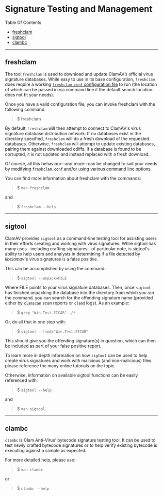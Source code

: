 # Signature Testing and Management

Table Of Contents

<!-- TOC depthFrom:2 depthTo:6 withLinks:1 updateOnSave:1 orderedList:0 -->

- [freshclam](#freshclam)
- [sigtool](#sigtool)
- [clambc](#clambc)

<!-- /TOC -->

---

## freshclam

The tool `freshclam` is used to download and update ClamAV’s official virus signature databases. While easy to use in its base configuration, `freshclam` does require a working [`freshclam.conf` configuration file](Configuration.md#freshclam) to run (the location of which can be passed in via command line if the default search location does not fit your needs).

Once you have a valid configuration file, you can invoke freshclam with the following command:

> $ freshclam

By default, `freshclam` will then attempt to connect to ClamAV's virus signature database distribution network. If no databases exist in the directory specified, `freshclam` will do a fresh download of the requested databases. Otherwise, `freshclam` will attempt to update existing databases, pairing them against downloaded cdiffs. If a database is found to be corrupted, it is not updated and instead replaced with a fresh download.

Of course, all this behaviour--and more--can be changed to suit your needs by [modifying `freshclam.conf` and/or using various command line options](Configuration.md#freshclamconf).

You can find more information about freshclam with the commands:

> $ `man freshclam`

and

> $ `freshclam --help`

---

## sigtool

ClamAV provides `sigtool` as a command-line testing tool for assisting users in their efforts creating and working with virus signatures. While sigtool has many uses--including crafting signatures--of particular note, is sigtool's ability to help users and analysts in determining if a file detected by *libclamav*'s virus signatures is a false positive.

This can be accomplished by using the command:

> $ `sigtool --unpack=FILE`

Where FILE points to your virus signature databases. Then, once `sigtool` has finished unpacking the database into the directory from which you ran the command, you can search for the offending signature name (provided either by [`clamscan`](./Scanning.md#clamscan) scan reports or [`clamd`](./Scanning.md#clamd) logs). As an example:

> $ `grep "Win.Test.EICAR" ./*`

Or, do all that in one step with:

> $ `sigtool --find="Win.Test.EICAR"`

This should give you the offending signature(s) in question, which can then be included as part of your [false positive report](https://www.clamav.net/reports/fp).

To learn more in depth information on how `sigtool` can be used to help create virus signatures and work with malicious (and non-malicious) files please reference the many online tutorials on the topic.

Otherwise, information on available sigtool functions can be easily referenced with:

> $ `sigtool --help`

and

> $ `man sigtool`

---

## clambc

`clambc` is Clam Anti-Virus’ bytecode signature testing tool. It can be used to test newly crafted bytecode signatures or to help verify existing bytecode is executing against a sample as expected.

For more detailed help, please use:

> $ `man clambc`

or

> $ `clambc --help`
